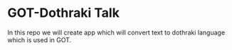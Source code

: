 # GOT-Dothraki Talk
 In this repo we will create app which will convert text to dothraki language which is used in GOT.
